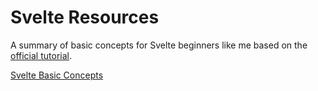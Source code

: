 # Svelte Resources

A summary of basic concepts for Svelte beginners like me based on the [official tutorial](https://svelte.dev/tutorial/basics).

[Svelte Basic Concepts](SVELTE_BASIC_CONCEPTS.md)
